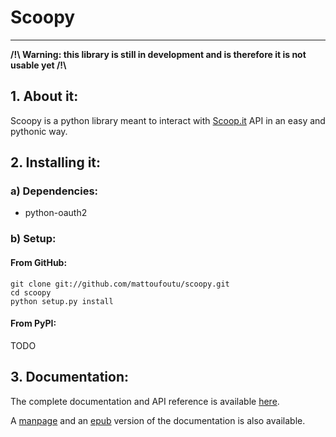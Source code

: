 # Scoopy
--------

**/!\\ Warning: this library is still in development and is therefore it is not usable yet /!\\**

## 1. About it:

Scoopy is a python library meant to interact with [Scoop.it](http://scoop.it) API in
an easy and pythonic way.

## 2. Installing it:

### a) Dependencies:

* python-oauth2

### b) Setup:

#### From GitHub:

    git clone git://github.com/mattoufoutu/scoopy.git
    cd scoopy
    python setup.py install

#### From PyPI:

TODO

## 3. Documentation:

The complete documentation and API reference is available [here](http://scoopy.rtfd.org).

A [manpage](http://media.readthedocs.org/man/scoopy/latest/scoopy.1) and an [epub](http://media.readthedocs.org/epub/scoopy/latest/scoopy.epub) version of the documentation is also available.

